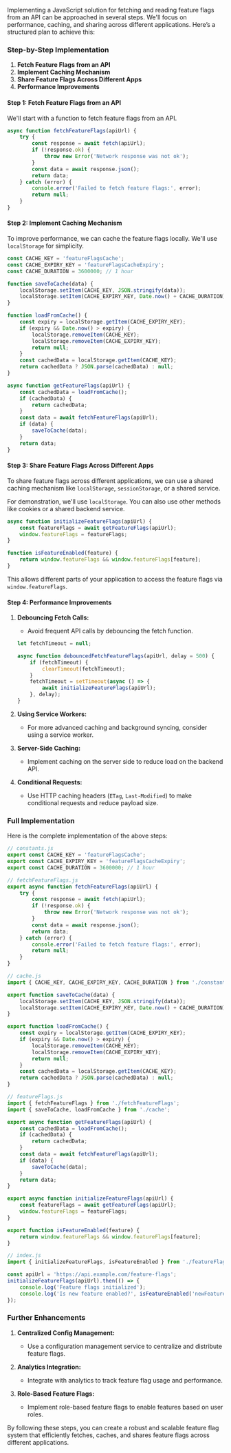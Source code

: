 Implementing a JavaScript solution for fetching and reading feature flags from an API can be approached in several steps. We'll focus on performance, caching, and sharing across different applications. Here’s a structured plan to achieve this:

### Step-by-Step Implementation

1. **Fetch Feature Flags from an API**
2. **Implement Caching Mechanism**
3. **Share Feature Flags Across Different Apps**
4. **Performance Improvements**

#### Step 1: Fetch Feature Flags from an API

We'll start with a function to fetch feature flags from an API.

```javascript
async function fetchFeatureFlags(apiUrl) {
    try {
        const response = await fetch(apiUrl);
        if (!response.ok) {
            throw new Error('Network response was not ok');
        }
        const data = await response.json();
        return data;
    } catch (error) {
        console.error('Failed to fetch feature flags:', error);
        return null;
    }
}
```

#### Step 2: Implement Caching Mechanism

To improve performance, we can cache the feature flags locally. We'll use `localStorage` for simplicity.

```javascript
const CACHE_KEY = 'featureFlagsCache';
const CACHE_EXPIRY_KEY = 'featureFlagsCacheExpiry';
const CACHE_DURATION = 3600000; // 1 hour

function saveToCache(data) {
    localStorage.setItem(CACHE_KEY, JSON.stringify(data));
    localStorage.setItem(CACHE_EXPIRY_KEY, Date.now() + CACHE_DURATION);
}

function loadFromCache() {
    const expiry = localStorage.getItem(CACHE_EXPIRY_KEY);
    if (expiry && Date.now() > expiry) {
        localStorage.removeItem(CACHE_KEY);
        localStorage.removeItem(CACHE_EXPIRY_KEY);
        return null;
    }
    const cachedData = localStorage.getItem(CACHE_KEY);
    return cachedData ? JSON.parse(cachedData) : null;
}

async function getFeatureFlags(apiUrl) {
    const cachedData = loadFromCache();
    if (cachedData) {
        return cachedData;
    }
    const data = await fetchFeatureFlags(apiUrl);
    if (data) {
        saveToCache(data);
    }
    return data;
}
```

#### Step 3: Share Feature Flags Across Different Apps

To share feature flags across different applications, we can use a shared caching mechanism like `localStorage`, `sessionStorage`, or a shared service.

For demonstration, we'll use `localStorage`. You can also use other methods like cookies or a shared backend service.

```javascript
async function initializeFeatureFlags(apiUrl) {
    const featureFlags = await getFeatureFlags(apiUrl);
    window.featureFlags = featureFlags;
}

function isFeatureEnabled(feature) {
    return window.featureFlags && window.featureFlags[feature];
}
```

This allows different parts of your application to access the feature flags via `window.featureFlags`.

#### Step 4: Performance Improvements

1. **Debouncing Fetch Calls:**
   - Avoid frequent API calls by debouncing the fetch function.

   ```javascript
   let fetchTimeout = null;

   async function debouncedFetchFeatureFlags(apiUrl, delay = 500) {
       if (fetchTimeout) {
           clearTimeout(fetchTimeout);
       }
       fetchTimeout = setTimeout(async () => {
           await initializeFeatureFlags(apiUrl);
       }, delay);
   }
   ```

2. **Using Service Workers:**
   - For more advanced caching and background syncing, consider using a service worker.

3. **Server-Side Caching:**
   - Implement caching on the server side to reduce load on the backend API.

4. **Conditional Requests:**
   - Use HTTP caching headers (`ETag`, `Last-Modified`) to make conditional requests and reduce payload size.

### Full Implementation

Here is the complete implementation of the above steps:

```javascript
// constants.js
export const CACHE_KEY = 'featureFlagsCache';
export const CACHE_EXPIRY_KEY = 'featureFlagsCacheExpiry';
export const CACHE_DURATION = 3600000; // 1 hour

// fetchFeatureFlags.js
export async function fetchFeatureFlags(apiUrl) {
    try {
        const response = await fetch(apiUrl);
        if (!response.ok) {
            throw new Error('Network response was not ok');
        }
        const data = await response.json();
        return data;
    } catch (error) {
        console.error('Failed to fetch feature flags:', error);
        return null;
    }
}

// cache.js
import { CACHE_KEY, CACHE_EXPIRY_KEY, CACHE_DURATION } from './constants';

export function saveToCache(data) {
    localStorage.setItem(CACHE_KEY, JSON.stringify(data));
    localStorage.setItem(CACHE_EXPIRY_KEY, Date.now() + CACHE_DURATION);
}

export function loadFromCache() {
    const expiry = localStorage.getItem(CACHE_EXPIRY_KEY);
    if (expiry && Date.now() > expiry) {
        localStorage.removeItem(CACHE_KEY);
        localStorage.removeItem(CACHE_EXPIRY_KEY);
        return null;
    }
    const cachedData = localStorage.getItem(CACHE_KEY);
    return cachedData ? JSON.parse(cachedData) : null;
}

// featureFlags.js
import { fetchFeatureFlags } from './fetchFeatureFlags';
import { saveToCache, loadFromCache } from './cache';

export async function getFeatureFlags(apiUrl) {
    const cachedData = loadFromCache();
    if (cachedData) {
        return cachedData;
    }
    const data = await fetchFeatureFlags(apiUrl);
    if (data) {
        saveToCache(data);
    }
    return data;
}

export async function initializeFeatureFlags(apiUrl) {
    const featureFlags = await getFeatureFlags(apiUrl);
    window.featureFlags = featureFlags;
}

export function isFeatureEnabled(feature) {
    return window.featureFlags && window.featureFlags[feature];
}

// index.js
import { initializeFeatureFlags, isFeatureEnabled } from './featureFlags';

const apiUrl = 'https://api.example.com/feature-flags';
initializeFeatureFlags(apiUrl).then(() => {
    console.log('Feature flags initialized');
    console.log('Is new feature enabled?', isFeatureEnabled('newFeature'));
});
```

### Further Enhancements

1. **Centralized Config Management:**
   - Use a configuration management service to centralize and distribute feature flags.

2. **Analytics Integration:**
   - Integrate with analytics to track feature flag usage and performance.

3. **Role-Based Feature Flags:**
   - Implement role-based feature flags to enable features based on user roles.

By following these steps, you can create a robust and scalable feature flag system that efficiently fetches, caches, and shares feature flags across different applications.